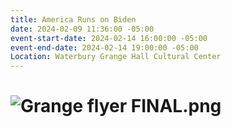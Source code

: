 ```yaml
---
title: America Runs on Biden
date: 2024-02-09 11:36:00 -05:00
event-start-date: 2024-02-14 16:00:00 -05:00
event-end-date: 2024-02-14 19:00:00 -05:00
Location: Waterbury Grange Hall Cultural Center
---
```


# ![Grange flyer FINAL.png](/uploads/Grange%20flyer%20FINAL.png)